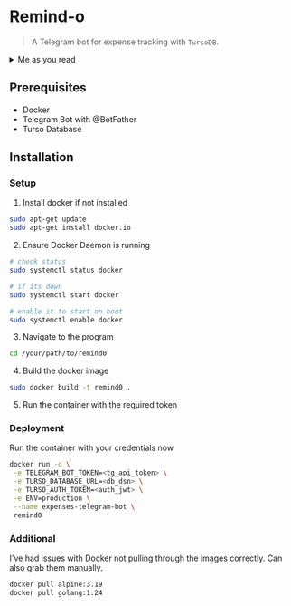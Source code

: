 # Remind-o

>
> A Telegram bot for expense tracking with `TursoDB`.
>

<details>
<summary>Me as you read</summary>
<div align="center">
  <img src="https://media3.giphy.com/media/SEWEmCymjv8XDbsb8I/giphy.gif?cid=bd3ea57ep35h7i3oqy7gl1w5l4id0nkr90015z9224g39m1r&ep=v1_gifs_search&rid=giphy.gif&ct=g" alt="Expenses Tracking Bot"/>
</div>
</details>

## Prerequisites

- Docker
- Telegram Bot with @BotFather
- Turso Database

## Installation

### Setup

1. Install docker if not installed

```zsh
sudo apt-get update
sudo apt-get install docker.io
```

2. Ensure Docker Daemon is running

```zsh
# check status
sudo systemctl status docker

# if its down
sudo systemctl start docker

# enable it to start on boot
sudo systemctl enable docker
```

3. Navigate to the program

```zsh
cd /your/path/to/remind0
```

4. Build the docker image

```zsh
sudo docker build -t remind0 .
```

5. Run the container with the required token

### Deployment

Run the container with your credentials now

```zsh
docker run -d \
 -e TELEGRAM_BOT_TOKEN=<tg_api_token> \
 -e TURSO_DATABASE_URL=<db_dsn> \
 -e TURSO_AUTH_TOKEN=<auth_jwt> \
 -e ENV=production \
 --name expenses-telegram-bot \
 remind0
```

### Additional

I've had issues with Docker not pulling through the images correctly. Can also grab them manually.

```zsh
docker pull alpine:3.19
docker pull golang:1.24
```
